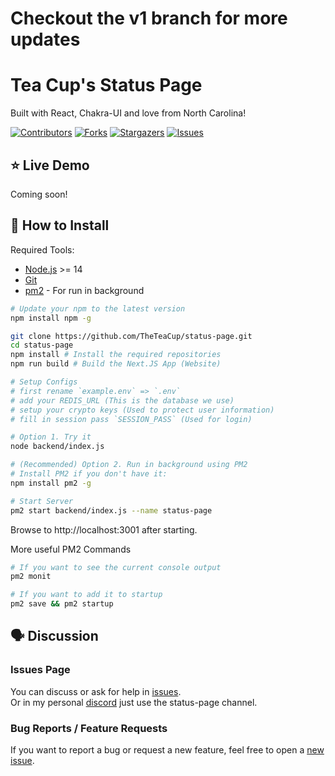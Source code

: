 # Checkout the v1 branch for more updates

# Tea Cup's Status Page

Built with React, Chakra-UI and love from North Carolina!

[![Contributors][contributors-shield]][contributors-url]
[![Forks][forks-shield]][forks-url]
[![Stargazers][stars-shield]][stars-url]
[![Issues][issues-shield]][issues-url]

## ⭐ Live Demo

Coming soon!

## 🔧 How to Install

Required Tools:

- [Node.js](https://nodejs.org/en/download/) >= 14
- [Git](https://git-scm.com/downloads)
- [pm2](https://pm2.keymetrics.io/) - For run in background

```bash
# Update your npm to the latest version
npm install npm -g

git clone https://github.com/TheTeaCup/status-page.git
cd status-page
npm install # Install the required repositories
npm run build # Build the Next.JS App (Website)

# Setup Configs
# first rename `example.env` => `.env`
# add your REDIS_URL (This is the database we use)
# setup your crypto keys (Used to protect user information)
# fill in session pass `SESSION_PASS` (Used for login)

# Option 1. Try it
node backend/index.js

# (Recommended) Option 2. Run in background using PM2
# Install PM2 if you don't have it: 
npm install pm2 -g

# Start Server
pm2 start backend/index.js --name status-page


```

Browse to http://localhost:3001 after starting.

More useful PM2 Commands

```bash
# If you want to see the current console output
pm2 monit

# If you want to add it to startup
pm2 save && pm2 startup
```

## 🗣️ Discussion

### Issues Page

You can discuss or ask for help in [issues](https://github.com/TheTeaCup/status-page/issues). <br/>
Or in my personal [discord](https://discord.gg/v9sfD3JNEH) just use the status-page channel.

### Bug Reports / Feature Requests

If you want to report a bug or request a new feature, feel free to open
a [new issue](https://github.com/TheTeaCup/status-page/issues).


[contributors-shield]: https://img.shields.io/github/contributors/TheTeaCup/status-page.svg?style=for-the-badge

[contributors-url]: https://github.com/TheTeaCup/status-page/graphs/contributors

[forks-shield]: https://img.shields.io/github/forks/TheTeaCup/status-page.svg?style=for-the-badge

[forks-url]: https://github.com/TheTeaCup/status-page/network/members

[stars-shield]: https://img.shields.io/github/stars/TheTeaCup/status-page.svg?style=for-the-badge

[stars-url]: https://github.com/TheTeaCup/status-page/stargazers

[issues-shield]: https://img.shields.io/github/issues/TheTeaCup/status-page.svg?style=for-the-badge

[issues-url]: https://github.com/TheTeaCup/status-page/issues
